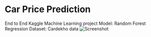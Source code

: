 # Car Price Prediction
End to End Kaggle Machine Learning project
Model: Random Forest Regression
Dataset: Cardekho data
![Screenshot](Capture.jpeg)
